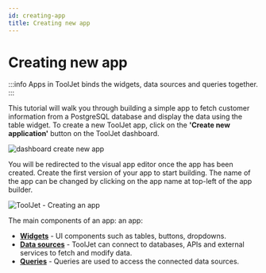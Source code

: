 ```yaml
---
id: creating-app
title: Creating new app
---
```


# Creating new app

:::info
Apps in ToolJet binds the widgets, data sources and queries together.
:::

This tutorial will walk you through building a simple app to fetch customer information from a PostgreSQL database and display the data using the table widget.
To create a new ToolJet app, click on the **'Create new application'** button on the ToolJet dashboard. 


<img className="screenshot-full" src="/img/tutorial/creating-new-app/dashboard.png" alt="dashboard create new app" />


You will be redirected to the visual app editor once the app has been created. Create the first version of your app to start building. The name of the app can be changed by clicking on the app name at top-left of the app builder.

<div style={{textAlign: 'center'}}>

![ToolJet - Creating an app](/img/tutorial/creating-new-app/visual-app-editor.png)

</div>

The main components of an app: 
an app: 

- **[Widgets](/docs/tutorial/adding-widget)** - UI components such as tables, buttons, dropdowns.
- **[Data sources](/docs/tutorial/adding-a-datasource)** - ToolJet can connect to databases, APIs and external services to fetch and modify data.
- **[Queries](/docs/tutorial/building-queries)** - Queries are used to access the connected data sources.